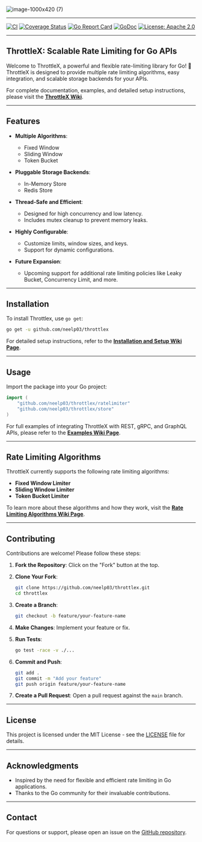 
![image-1000x420 (7)](https://github.com/user-attachments/assets/55970be3-9e23-4613-b7ca-d58f9d73e0ed)

---

[![CI](https://github.com/neelp03/throttlex/actions/workflows/ci.yml/badge.svg)](https://github.com/neelp03/throttlex/actions/workflows/ci.yml)
[![Coverage Status](https://codecov.io/gh/neelp03/throttlex/branch/main/graph/badge.svg)](https://codecov.io/gh/neelp03/throttlex)
[![Go Report Card](https://goreportcard.com/badge/github.com/neelp03/throttlex?v=1)](https://goreportcard.com/report/github.com/neelp03/throttlex)
[![GoDoc](https://godoc.org/github.com/neelp03/throttlex?status.svg)](https://godoc.org/github.com/neelp03/throttlex)
[![License: Apache 2.0](https://img.shields.io/badge/License-Apache%202.0-blue.svg)](LICENSE)

--- 

## **ThrottleX: Scalable Rate Limiting for Go APIs**

Welcome to ThrottleX, a powerful and flexible rate-limiting library for Go! 🚀
ThrottleX is designed to provide multiple rate limiting algorithms, easy integration, and scalable storage backends for your APIs.

For complete documentation, examples, and detailed setup instructions, please visit the **[ThrottleX Wiki](https://github.com/neelp03/ThrottleX/wiki)**.

---

## **Features**

- **Multiple Algorithms**:
  - Fixed Window
  - Sliding Window
  - Token Bucket

- **Pluggable Storage Backends**:
  - In-Memory Store
  - Redis Store

- **Thread-Safe and Efficient**:
  - Designed for high concurrency and low latency.
  - Includes mutex cleanup to prevent memory leaks.

- **Highly Configurable**:
  - Customize limits, window sizes, and keys.
  - Support for dynamic configurations.

- **Future Expansion**:
  - Upcoming support for additional rate limiting policies like Leaky Bucket, Concurrency Limit, and more.

---

## **Installation**

To install Throttlex, use `go get`:

```bash
go get -u github.com/neelp03/throttlex
```

For detailed setup instructions, refer to the **[Installation and Setup Wiki Page](https://github.com/neelp03/ThrottleX/wiki/Installation-and-Setup)**.

---

## **Usage**

Import the package into your Go project:

```go
import (
    "github.com/neelp03/throttlex/ratelimiter"
    "github.com/neelp03/throttlex/store"
)
```

For full examples of integrating ThrottleX with REST, gRPC, and GraphQL APIs, please refer to the **[Examples Wiki Page](https://github.com/neelp03/ThrottleX/wiki/ThrottleX-Examples)**.

---

## **Rate Limiting Algorithms**

ThrottleX currently supports the following rate limiting algorithms:

- **Fixed Window Limiter**
- **Sliding Window Limiter**
- **Token Bucket Limiter**

To learn more about these algorithms and how they work, visit the **[Rate Limiting Algorithms Wiki Page](https://github.com/neelp03/ThrottleX/wiki/Rate-Limiting-Algorithms-in-ThrottleX)**.

---

## **Contributing**

Contributions are welcome! Please follow these steps:

1. **Fork the Repository**: Click on the "Fork" button at the top.
2. **Clone Your Fork**:

   ```bash
   git clone https://github.com/neelp03/throttlex.git
   cd throttlex
   ```

3. **Create a Branch**:

   ```bash
   git checkout -b feature/your-feature-name
   ```

4. **Make Changes**: Implement your feature or fix.
5. **Run Tests**:

   ```bash
   go test -race -v ./...
   ```

6. **Commit and Push**:

   ```bash
   git add .
   git commit -m "Add your feature"
   git push origin feature/your-feature-name
   ```

7. **Create a Pull Request**: Open a pull request against the `main` branch.

---

## **License**

This project is licensed under the MIT License - see the [LICENSE](LICENSE) file for details.

---

## **Acknowledgments**

- Inspired by the need for flexible and efficient rate limiting in Go applications.
- Thanks to the Go community for their invaluable contributions.

---

## **Contact**

For questions or support, please open an issue on the [GitHub repository](https://github.com/neelp03/throttlex/issues).

